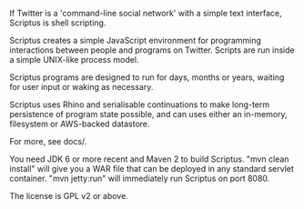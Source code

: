 If Twitter is a 'command-line social network' with a simple text interface, Scriptus is shell scripting.

Scriptus creates a simple JavaScript environment for programming interactions between people and programs on Twitter. Scripts are run inside a simple UNIX-like process model.

Scriptus programs are designed to run for days, months or years, waiting for user input or waking as necessary.

Scriptus uses Rhino and serialisable continuations to make long-term persistence of program state possible, and can uses either an in-memory, filesystem or AWS-backed datastore.

For more, see docs/.

You need JDK 6 or more recent and Maven 2 to build Scriptus. 
"mvn clean install" will give you a WAR file that can be deployed in any standard servlet container.
"mvn jetty:run" will immediately run Scriptus on port 8080.

The license is GPL v2 or above.